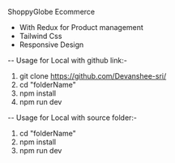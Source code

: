 ShoppyGlobe Ecommerce

- With Redux for Product management
- Tailwind Css
- Responsive Design

-- Usage for Local with github link:-

1. git clone https://github.com/Devanshee-sri/
2. cd "folderName"
3. npm install
4. npm run dev

-- Usage for Local with source folder:-

1. cd "folderName"
2. npm install
3. npm run dev
